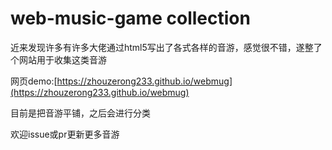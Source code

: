 # web-music-game collection

近来发现许多有许多大佬通过html5写出了各式各样的音游，感觉很不错，遂整了个网站用于收集这类音游

网页demo:[https://zhouzerong233.github.io/webmug](https://zhouzerong233.github.io/webmug)

目前是把音游平铺，之后会进行分类

欢迎issue或pr更新更多音游